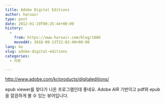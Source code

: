```yaml
---
title: Adobe Digital Editions
author: haruair
type: post
date: 2012-01-19T00:25:44+00:00
history:
  - 
    from: https://www.haruair.com/blog/1086
    movedAt: 2018-09-13T22:02:40+00:00
lang: ko
slug: adobe-digital-editions
categories:
  - 리뷰

---
```

<http://www.adobe.com/kr/products/digitaleditions/>

epub viewer를 찾다가 나온 프로그램인데 좋네요. Adobe AIR 기반이고 pdf와 epub을 깔끔하게 볼 수 있는 뷰어입니다.
